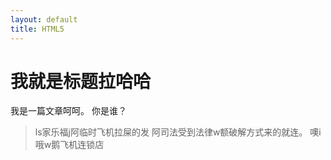 ```yaml
---
layout: default
title: HTML5
---
```


我就是标题拉哈哈
===============
我是一篇文章呵呵。
你是谁？
>ls家乐福j阿临时飞机拉屎的发
>阿司法受到法律w额破解方式来的就连。
>噢i哦w鹅飞机连锁店
